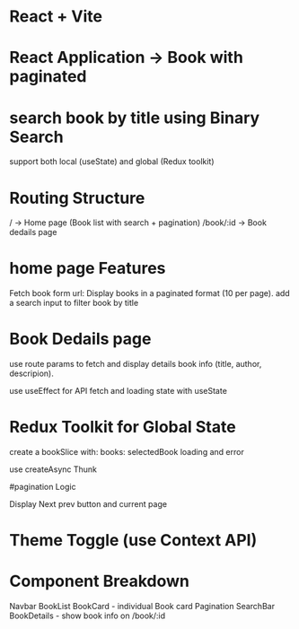 # React + Vite

# React Application -> Book with paginated

# search book by title using Binary Search

support both local (useState) and global (Redux toolkit)

# Routing Structure

/ -> Home page (Book list with search + pagination)
/book/:id -> Book dedails page

# home page Features

Fetch book form url:
Display books in a paginated format (10 per page).
add a search input to filter book by title

# Book Dedails page

use route params to fetch and display details book info (title, author, descripion).

use useEffect for API fetch and loading state with useState

# Redux Toolkit for Global State

create a bookSlice with:
books:
selectedBook
loading and error

use createAsync Thunk

#pagination Logic

Display Next prev button and current page

# Theme Toggle (use Context API)

# Component Breakdown

Navbar
BookList
BookCard - individual Book card
Pagination
SearchBar
BookDetails - show book info on /book/:id
